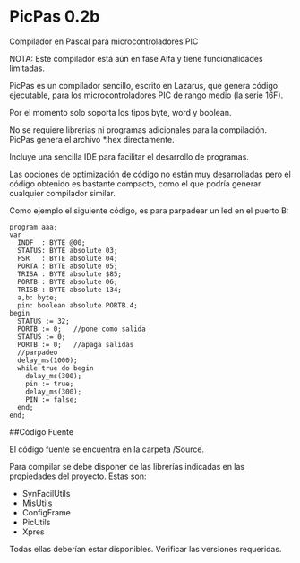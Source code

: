 PicPas 0.2b
===========
Compilador en Pascal para microcontroladores PIC 

NOTA: Este compilador está aún en fase Alfa y tiene funcionalidades limitadas. 


PicPas es un compilador sencillo, escrito en Lazarus,  que genera código ejecutable, para los microcontroladores PIC de rango medio (la serie 16F).

Por el momento solo soporta los tipos byte, word y boolean. 

No se requiere librerias ni programas adicionales para la compilación. PicPas genera el archivo *.hex directamente.

Incluye una sencilla IDE para facilitar el desarrollo de programas.

Las opciones de optimización de código no están muy desarrolladas pero el código obtenido es bastante compacto, como el que podría generar cualquier compilador similar.

Como ejemplo el siguiente código, es para  parpadear un led en el puerto B:

```
program aaa;
var
  INDF  : BYTE @00;
  STATUS: BYTE absolute 03;
  FSR   : BYTE absolute 04;
  PORTA : BYTE absolute 05;
  TRISA : BYTE absolute $85;
  PORTB : BYTE absolute 06;
  TRISB : BYTE absolute 134;
  a,b: byte;
  pin: boolean absolute PORTB.4;
begin
  STATUS := 32;
  PORTB := 0;   //pone como salida
  STATUS := 0;
  PORTB := 0;   //apaga salidas
  //parpadeo
  delay_ms(1000);
  while true do begin
    delay_ms(300);
    pin := true;
    delay_ms(300);
    PIN := false;
  end;
end;

```

##Código Fuente

El código fuente se encuentra en la carpeta /Source.

Para compilar se debe disponer de las librerías indicadas en las propiedades del proyecto. Estas son:

* SynFacilUtils
* MisUtils
* ConfigFrame 
* PicUtils 
* Xpres 

Todas ellas deberían estar disponibles. Verificar las versiones requeridas.